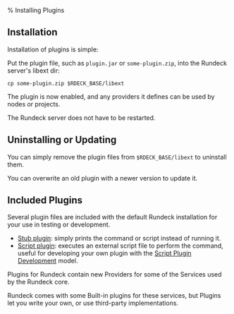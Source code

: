 % Installing Plugins

## Installation
Installation of plugins is simple:

Put the plugin file, such as `plugin.jar` or `some-plugin.zip`, into the Rundeck 
server's libext dir:

    cp some-plugin.zip $RDECK_BASE/libext

The plugin is now enabled, and any providers it defines can be used by nodes
or projects.

The Rundeck server does not have to be restarted.

## Uninstalling or Updating 

You can simply remove the plugin files from `$RDECK_BASE/libext` to uninstall
them.

You can overwrite an old plugin with a newer version to update it.




## Included Plugins

Several plugin files are included with the default Rundeck installation for your use in testing or development. 

* [Stub plugin](script-plugins.html#stub-plugin): simply prints the command or script instead of running it.
* [Script plugin](script-plugins.html#script-plugins): executes an external script file to perform the command, useful for developing your own plugin with the [Script Plugin Development](../developer/plugin-development.html#script-plugin-development) model.

Plugins for Rundeck contain new Providers for some of the Services used by
the Rundeck core.

Rundeck comes with some Built-in plugins for these services, but Plugins
let you write your own, or use third-party implementations.
